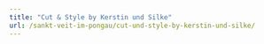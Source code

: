 ```yaml
---
title: "Cut & Style by Kerstin und Silke"
url: /sankt-veit-im-pongau/cut-und-style-by-kerstin-und-silke/
---
```

